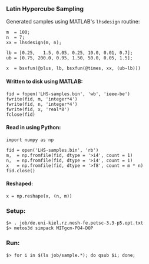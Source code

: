 ### Latin Hypercube Sampling

Generated samples using MATLAB's `lhsdesign` routine:

    m  = 100;
    n  = 7;
    xx = lhsdesign(m, n);

    lb = [0.25,   1.5, 0.05, 0.25, 10.0, 0.01, 0.7];
    ub = [0.75, 200.0, 0.95, 1.50, 50.0, 0.05, 1.5];

    x  = bsxfun(@plus, lb, bsxfun(@times, xx, (ub-lb)))

#### Written to disk using MATLAB:

    fid = fopen('LHS-samples.bin', 'wb', 'ieee-be')
    fwrite(fid, m, 'integer*4')
    fwrite(fid, n, 'integer*4')
    fwrite(fid, x, 'real*8')
    fclose(fid)

#### Read in using Python:

    import numpy as np

    fid = open('LHS-samples.bin', 'rb')
    m,  = np.fromfile(fid, dtype = '>i4', count = 1)
    n,  = np.fromfile(fid, dtype = '>i4', count = 1)
    x   = np.fromfile(fid, dtype = '>f8', count = m * n)
    fid.close()

#### Reshaped:

    x = np.reshape(x, (n, m))

### Setup:

    $> . job/de.uni-kiel.rz.nesh-fe.petsc-3.3-p5.opt.txt
    $> metos3d simpack MITgcm-PO4-DOP

### Run:

    $> for i in $(ls job/sample.*); do qsub $i; done;
